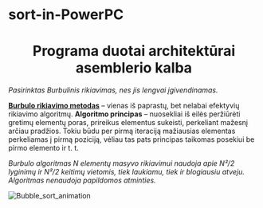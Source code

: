 # sort-in-PowerPC
<h1 align="center"> Programa duotai architektūrai asemblerio kalba </h1>

*Pasirinktas Burbulinis rikiavimas, nes jis lengvai įgivendinamas.*

<ins>**Burbulo rikiavimo metodas**</ins> – vienas iš paprastų, bet nelabai efektyvių rikiavimo algoritmų.
**Algoritmo principas** – nuosekliai iš eilės peržiūrėti gretimų elementų poras, prireikus elementus sukeisti, perkeliant mažesnį arčiau pradžios. 
Tokiu būdu per pirmą iteraciją mažiausias elementas perkeliamas į pirmą poziciją, vėliau tas pats principas taikomas posekiui be pirmo elemento ir t. t.

*Burbulo algoritmas N elementų masyvo rikiavimui naudoja apie N²/2 lyginimų ir N²/2 keitimų vietomis, tiek laukiamu, tiek ir blogiausiu atveju. 
Algoritmas nenaudoja papildomos atminties.*

![Bubble_sort_animation](https://github.com/user-attachments/assets/79fd3bad-edcf-4e89-ad51-bdaba033252c)

